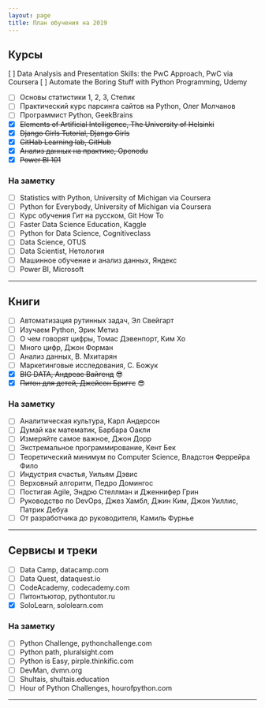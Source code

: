 ```yaml
---
layout: page
title: План обучения на 2019
---
```


## Курсы 
 [ ] Data Analysis and Presentation Skills: the PwC Approach, PwC via Coursera
 [ ] Automate the Boring Stuff with Python Programming, Udemy
- [ ] Основы статистики 1, 2, 3, Степик
- [ ] Практический курс парсинга сайтов на Python, Олег Молчанов
- [ ] Программист Python, GeekBrains
- [x] ~~Elements of Artificial Intelligence, The University of Helsinki~~
- [x] ~~Django Girls Tutorial, Django Girls~~
- [x] ~~GitHab Learning lab, GitHub~~
- [x] ~~Анализ данных на практике, Openedu~~
- [x] ~~Power BI 101~~

### На заметку
- [ ] Statistics with Python, University of Michigan via Coursera
- [ ] Python for Everybody, University of Michigan via Coursera
- [ ] Курс обучения Гит на русском, Git How To
- [ ] Faster Data Science Education, Kaggle
- [ ] Python for Data Science, Cognitiveclass
- [ ] Data Science, OTUS
- [ ] Data Scientist, Нетология
- [ ] Машинное обучение и анализ данных, Яндекс
- [ ] Power BI, Microsoft
***


## Книги 
- [ ] Автоматизация рутинных задач, Эл Свейгарт
- [ ] Изучаем Python, Эрик Метиз
- [ ] О чем говорят цифры, Томас Дэвенпорт, Ким Хо
- [ ] Много цифр, Джон Форман
- [ ] Анализ данных, В. Мхитарян
- [ ] Маркетинговые исследования, С. Божук
- [x] ~~BIG DATA, Андреас Вайгенд~~ :sunglasses:
- [x] ~~Питон для детей, Джейсон Бриггс~~ :sunglasses:

### На заметку
- [ ] Аналитическая культура, Карл Андерсон
- [ ] Думай как математик, Барбара Оакли
- [ ] Измеряйте самое важное, Джон Дорр
- [ ] Экстремальное программирование, Кент Бек
- [ ] Теоретический минимум по Computer Science, Владстон Феррейра Фило
- [ ] Индустрия счастья, Уильям Дэвис
- [ ] Верховный алгоритм, Педро Домингос
- [ ] Постигая Agile, Эндрю Стеллман и Дженнифер Грин
- [ ] Руководство по DevOps, Джез Хамбл, Джин Ким, Джон Уиллис, Патрик Дебуа
- [ ] От разработчика до руководителя, Камиль Фурнье
***


## Сервисы и треки 
- [ ] Data Camp, datacamp.com
- [ ] Data Quest, dataquest.io
- [ ] CodeAcademy, codecademy.com
- [ ] Питонтьютор, pythontutor.ru
- [x] SoloLearn, sololearn.com

### На заметку
- [ ] Python Challenge, pythonchallenge.com
- [ ] Python path, pluralsight.com
- [ ] Python is Easy, pirple.thinkific.com
- [ ] DevMan, dvmn.org
- [ ] Shultais, shultais.education
- [ ] Hour of Python Challenges, hourofpython.com
***



